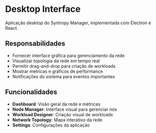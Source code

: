 # Desktop Interface

Aplicação desktop do Syntropy Manager, implementada com Electron e React.

## Responsabilidades

- Fornecer interface gráfica para gerenciamento da rede
- Visualizar topologia da rede em tempo real
- Permitir drag-and-drop para criação de workloads
- Mostrar métricas e gráficos de performance
- Notificações do sistema para eventos importantes

## Funcionalidades

- **Dashboard**: Visão geral da rede e métricas
- **Node Manager**: Interface visual para gerenciar nós
- **Workload Designer**: Criação visual de workloads
- **Network Topology**: Mapa interativo da rede
- **Settings**: Configurações da aplicação
